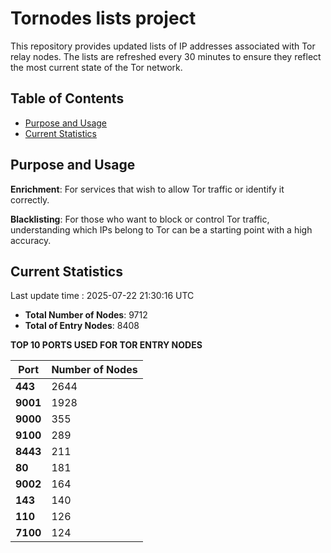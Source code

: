 # Tornodes lists project

This repository provides updated lists of IP addresses associated with Tor relay nodes. The lists are refreshed every 30 minutes to ensure they reflect the most current state of the Tor network.

## Table of Contents

- [Purpose and Usage](#purpose-and-usage)
- [Current Statistics](#current-statistics)


## Purpose and Usage

**Enrichment**: For services that wish to allow Tor traffic or identify it correctly.

**Blacklisting**: For those who want to block or control Tor traffic, understanding which IPs belong to Tor can be a starting point with a high accuracy.

## Current Statistics

Last update time : 2025-07-22 21:30:16 UTC

- **Total Number of Nodes**: 9712
- **Total of Entry Nodes**: 8408

**TOP 10 PORTS USED FOR TOR ENTRY NODES**

| **Port** | **Number of Nodes** |
|------|-----------------|
| **443**   | 2644  |
| **9001**   | 1928  |
| **9000**   | 355  |
| **9100**   | 289  |
| **8443**   | 211  |
| **80**   | 181  |
| **9002**   | 164  |
| **143**   | 140  |
| **110**   | 126  |
| **7100**   | 124  |

